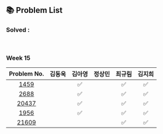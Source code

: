 ## 📚 Problem List 

### Solved : 

<br>

### Week 15

|Problem No.|김동욱|김아영|정상민|최규림|김지희|
|:-----------:|:-----:|:----:|:----:|:----:|:----:|
|[1459](https://www.acmicpc.net/problem/1459)|   | ✅  |  | ✅ | ✅ |
|[2688](https://www.acmicpc.net/problem/2688)|   | ✅  |  | ✅ |✅  |
|[20437](https://www.acmicpc.net/problem/20437)|   | ✅  |  | ✅ | ✅ |
|[1956](https://www.acmicpc.net/problem/1956)|   |  ✅ |  | ✅ |✅  |
|[21609](https://www.acmicpc.net/problem/21609)|   |  |  | ✅ |✅ |

